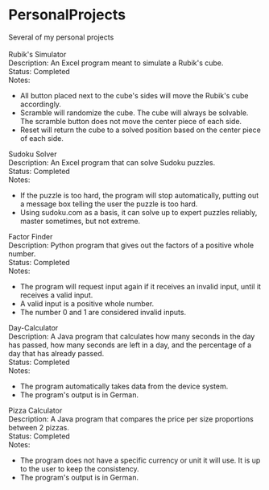# PersonalProjects
Several of my personal projects\
\
Rubik's Simulator\
Description: An Excel program meant to simulate a Rubik's cube.\
Status: Completed\
Notes:
- All button placed next to the cube's sides will move the Rubik's cube accordingly.
- Scramble will randomize the cube. The cube will always be solvable. The scramble button does not move the center piece of each side.
- Reset will return the cube to a solved position based on the center piece of each side.

Sudoku Solver\
Description: An Excel program that can solve Sudoku puzzles.\
Status: Completed\
Notes:
- If the puzzle is too hard, the program will stop automatically, putting out a message box telling the user the puzzle is too hard.
- Using sudoku.com as a basis, it can solve up to expert puzzles reliably, master sometimes, but not extreme.

Factor Finder\
Description: Python program that gives out the factors of a positive whole number.\
Status: Completed\
Notes:
- The program will request input again if it receives an invalid input, until it receives a valid input.
- A valid input is a positive whole number.
- The number 0 and 1 are considered invalid inputs.

Day-Calculator\
Description: A Java program that calculates how many seconds in the day has passed, how many seconds are left in a day, and the percentage of a day that has already passed.\
Status: Completed\
Notes:
- The program automatically takes data from the device system.
- The program's output is in German.

Pizza Calculator\
Description: A Java program that compares the price per size proportions between 2 pizzas.\
Status: Completed\
Notes:
- The program does not have a specific currency or unit it will use. It is up to the user to keep the consistency.
- The program's output is in German.
